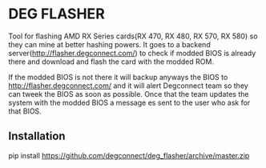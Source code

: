 DEG FLASHER
===========

Tool for flashing AMD RX Series cards(RX 470, RX 480, RX 570, RX 580) so they can mine at better hashing powers. It goes to a backend server(http://flasher.degconnect.com/) to check if modded BIOS is already there and download and flash the card with the modded ROM.

If the modded BIOS is not there it will backup anyways the BIOS to http://flasher.degconnect.com/ and it will alert Degconnect team so they can tweek the BIOS as soon as possible. Once that the team updates the system with the modded BIOS a message es sent to the user who ask for that BIOS.


## Installation

pip install https://github.com/degconnect/deg_flasher/archive/master.zip
